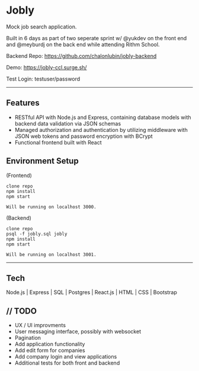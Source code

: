 # Jobly

Mock job search application. 

Built in 6 days as part of two seperate sprint w/ @yukdev on the front end and @meyburdj on the back end while attending Rithm School.

Backend Repo: https://github.com/chalonlubin/jobly-backend

Demo: https://jobly-ccl.surge.sh/

Test Login: testuser/password

---

## Features
- RESTful API with Node.js and Express, containing database models with backend data validation via JSON schemas
- Managed authorization and authentication by utilizing middleware with JSON web tokens and password encryption with BCrypt
- Functional frontend built with React


## Environment Setup
(Frontend)
```
clone repo
npm install
npm start

Will be running on localhost 3000.
```

(Backend)
```
clone repo
psql -f jobly.sql jobly
npm install
npm start

Will be running on localhost 3001.
```
---

## Tech

Node.js | Express | SQL | Postgres | React.js | HTML | CSS | Bootstrap


## // TODO
- UX / UI improvments
- User messaging interface, possibly with websocket
- Pagination
- Add application functionality
- Add edit form for companies
- Add company login and view applications
- Additional tests for both front and backend






